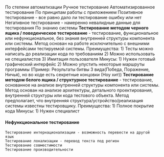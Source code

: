 По степени автоматизации
	Ручное тестирование
	Автоматизированное тестирование
По принципам работы с приложением
	Позитивное тестирование - все равно дало ли тестирование ошибку или нет
	Негативное тестирование - намеренно невалидные данные для тестирования
По знанию системы
	**Тестирование методом черного ящика / поведенческое тестирование** - тестирование, функциональное или нефункциональное, без знания внутренней структуры компонента или системы. Метод основан на работе исключительно с внешними интерфейсами тестируемой системы.
	Преимущества:
		1) Тесты можно написать до реализации кода по требованиям
		2) Можно использовать не специалистов
		3) Имитация пользователя
	Минусы:
		1) Нужен готовый графический интерфейс
		2) Можно упустить некоторые маршруты программы (Пример: Результаты битвы 3 вида(Победа, Поражение, Ничья), но во коде есть секретные концовки (Ноу хит))
	**Тестирование методом белого ящика / структурное тестирование** - тестирование, основанное на анализе внутренней структуры компонента или системы. Метод основан на анализе архитектуры, детального проектирования, внутренней структуры или кода тестового объекта. Метод предполагает, что внутренняя структура/устройство/реализация системы известны тестировщику.
	Преимущества:
		1) Полное покрытие кода
	Минусы:
		1) Нужен специалист

#### Нефункциональное тестирование
	Тестирование интернационализации - возможность перевести на другой язык 
	Тестирование локализации - перевод текста под регион
	Тестирование совместимости
	Тестирование производительности


